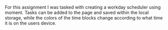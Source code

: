 For this assignment I was tasked with creating a workday scheduler using moment. Tasks can be added to the page and saved within the local storage, while the colors of the time blocks change according to what time it is on the users device.


